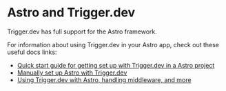 # Astro and Trigger.dev

Trigger.dev has full support for the Astro framework.

For information about using Trigger.dev in your Astro app, check out these useful docs links:

- [Quick start guide for getting set up with Trigger.dev in a Astro project](https://trigger.dev/docs/documentation/quickstarts/astro)
- [Manually set up Astro with Trigger.dev](https://trigger.dev/docs/documentation/guides/manual/astro)
- [Using Trigger.dev with Astro, handling middleware, and more](https://trigger.dev/docs/documentation/guides/platforms/astro)